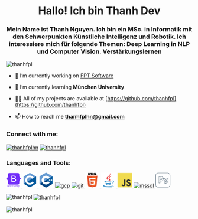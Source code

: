 <h1 align="center">Hallo! Ich bin Thanh Dev</h1>
<h3 align="center">Mein Name ist Thanh Nguyen. Ich bin ein MSc. in Informatik mit den Schwerpunkten Künstliche Intelligenz und Robotik. Ich interessiere mich für folgende Themen: Deep Learning in NLP und Computer Vision. Verstärkungslernen</h3>

<p align="left"> <img src="https://cdn.dribbble.com/users/1162077/screenshots/3848914/programmer.gif" alt="thanhfpl" /> </p>

- 🔭 I’m currently working on [FPT Software](https://fptsoftware.com/)

- 🌱 I’m currently learning **München University**

- 👨‍💻 All of my projects are available at [https://github.com/thanhfpl](https://github.com/thanhfpl)

- 📫 How to reach me **thanhfplhn@gmail.com**

<h3 align="left">Connect with me:</h3>
<p align="left">
<a href="https://fb.com/thanhfplhn" target="blank"><img align="center" src="https://raw.githubusercontent.com/rahuldkjain/github-profile-readme-generator/master/src/images/icons/Social/facebook.svg" alt="thanhfplhn" height="30" width="40" /></a>
<a href="https://instagram.com/thanhfpl" target="blank"><img align="center" src="https://raw.githubusercontent.com/rahuldkjain/github-profile-readme-generator/master/src/images/icons/Social/instagram.svg" alt="thanhfpl" height="30" width="40" /></a>
</p>

<h3 align="left">Languages and Tools:</h3>
<p align="left"> <a href="https://getbootstrap.com" target="_blank" rel="noreferrer"> <img src="https://raw.githubusercontent.com/devicons/devicon/master/icons/bootstrap/bootstrap-plain-wordmark.svg" alt="bootstrap" width="40" height="40"/> </a> <a href="https://www.cprogramming.com/" target="_blank" rel="noreferrer"> <img src="https://raw.githubusercontent.com/devicons/devicon/master/icons/c/c-original.svg" alt="c" width="40" height="40"/> </a> <a href="https://www.w3schools.com/cpp/" target="_blank" rel="noreferrer"> <img src="https://raw.githubusercontent.com/devicons/devicon/master/icons/cplusplus/cplusplus-original.svg" alt="cplusplus" width="40" height="40"/> </a> <a href="https://cloud.google.com" target="_blank" rel="noreferrer"> <img src="https://www.vectorlogo.zone/logos/google_cloud/google_cloud-icon.svg" alt="gcp" width="40" height="40"/> </a> <a href="https://git-scm.com/" target="_blank" rel="noreferrer"> <img src="https://www.vectorlogo.zone/logos/git-scm/git-scm-icon.svg" alt="git" width="40" height="40"/> </a> <a href="https://www.w3.org/html/" target="_blank" rel="noreferrer"> <img src="https://raw.githubusercontent.com/devicons/devicon/master/icons/html5/html5-original-wordmark.svg" alt="html5" width="40" height="40"/> </a> <a href="https://www.java.com" target="_blank" rel="noreferrer"> <img src="https://raw.githubusercontent.com/devicons/devicon/master/icons/java/java-original.svg" alt="java" width="40" height="40"/> </a> <a href="https://developer.mozilla.org/en-US/docs/Web/JavaScript" target="_blank" rel="noreferrer"> <img src="https://raw.githubusercontent.com/devicons/devicon/master/icons/javascript/javascript-original.svg" alt="javascript" width="40" height="40"/> </a> <a href="https://www.microsoft.com/en-us/sql-server" target="_blank" rel="noreferrer"> <img src="https://www.svgrepo.com/show/303229/microsoft-sql-server-logo.svg" alt="mssql" width="40" height="40"/> </a> <a href="https://www.photoshop.com/en" target="_blank" rel="noreferrer"> <img src="https://raw.githubusercontent.com/devicons/devicon/master/icons/photoshop/photoshop-line.svg" alt="photoshop" width="40" height="40"/> </a> </p>

<p><img align="left" src="https://github-readme-stats.vercel.app/api/top-langs?username=thanhfpl&show_icons=true&locale=en&layout=compact" alt="thanhfpl" /></p>

<p>&nbsp;<img align="center" src="https://github-readme-stats.vercel.app/api?username=thanhfpl&show_icons=true&locale=en" alt="thanhfpl" /></p>

<p><img align="center" src="https://github-readme-streak-stats.herokuapp.com/?user=thanhfpl&" alt="thanhfpl" /></p>
